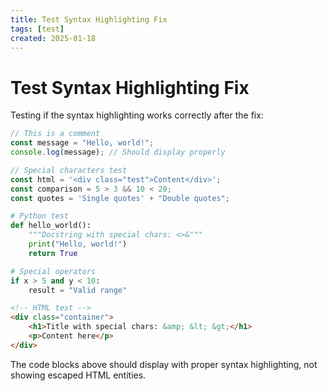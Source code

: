```yaml
---
title: Test Syntax Highlighting Fix
tags: [test]
created: 2025-01-18
---
```


# Test Syntax Highlighting Fix

Testing if the syntax highlighting works correctly after the fix:

```javascript
// This is a comment
const message = "Hello, world!";
console.log(message); // Should display properly

// Special characters test
const html = '<div class="test">Content</div>';
const comparison = 5 > 3 && 10 < 20;
const quotes = 'Single quotes' + "Double quotes";
```

```python
# Python test
def hello_world():
    """Docstring with special chars: <>&"""
    print("Hello, world!")
    return True

# Special operators
if x > 5 and y < 10:
    result = "Valid range"
```

```html
<!-- HTML test -->
<div class="container">
    <h1>Title with special chars: &amp; &lt; &gt;</h1>
    <p>Content here</p>
</div>
```

The code blocks above should display with proper syntax highlighting, not showing escaped HTML entities.